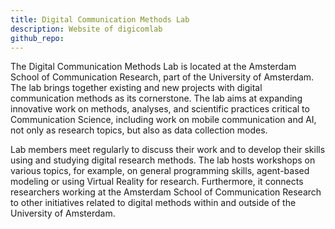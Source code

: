 ```yaml
---
title: Digital Communication Methods Lab
description: Website of digicomlab
github_repo: 
---
```


The Digital Communication Methods Lab is located at the Amsterdam School of Communication Research, part of the University of Amsterdam. The lab brings together existing and new projects with digital communication methods as its cornerstone. The lab aims at expanding innovative work on methods, analyses, and scientific practices critical to Communication Science, including work on mobile communication and AI, not only as research topics, but also as data collection modes.

Lab members meet regularly to discuss their work and to develop their skills using and studying digital research methods. The lab hosts workshops on various topics, for example, on general programming skills, agent-based modeling or using Virtual Reality for research. Furthermore, it connects researchers working at the Amsterdam School of Communication Research to other initiatives related to digital methods within and outside of the University of Amsterdam.